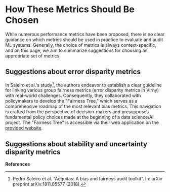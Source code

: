 # How These Metrics Should Be Chosen

While numerous performance metrics have been proposed, there is no clear guidance on which metrics should be 
used in practice to evaluate and audit ML systems. Generally, the choice of metrics is always context-specific,
and on this page, we aim to summarize suggestions for choosing an appropriate set of metrics.


## Suggestions about error disparity metrics

In Saleiro et al.'s study[^1], the authors endeavor to establish a clear guideline for linking various 
group fairness metrics (error disparity metrics in Virny) with real-world challenges. Consequently, they collaborated 
with policymakers to develop the "Fairness Tree," which serves as a comprehensive roadmap of the most relevant bias metrics.
This navigation is crafted from the perspective of decision-makers and presupposes fundamental policy choices made at the beginning of a data science/AI project. 
The "Fairness Tree" is accessible via their web application on the [provided website](http://www.datasciencepublicpolicy.org/our-work/tools-guides/aequitas/).


## Suggestions about stability and uncertainty disparity metrics


**References**

[^1]: Pedro Saleiro et al. “Aequitas: A bias and fairness audit toolkit”. In: arXiv preprint arXiv:1811.05577 (2018).
